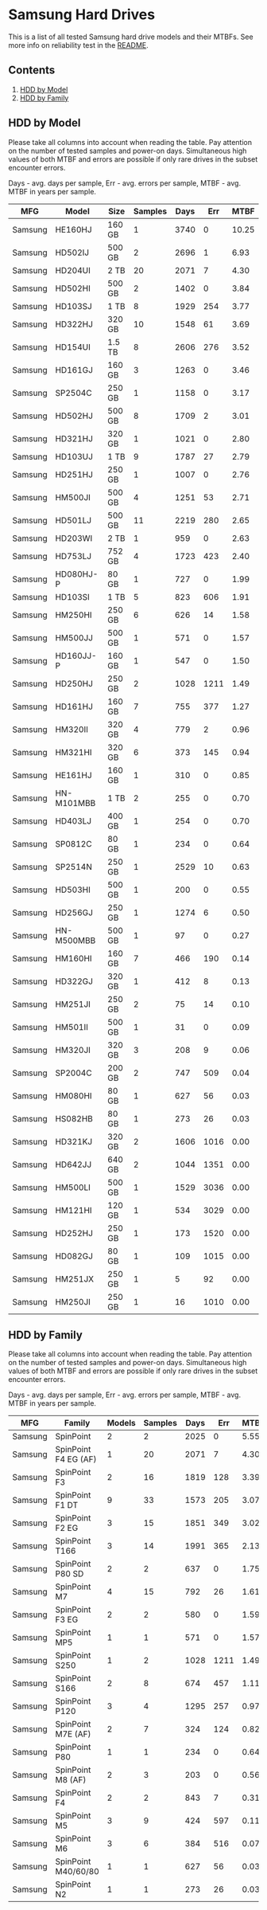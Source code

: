 Samsung Hard Drives
===================

This is a list of all tested Samsung hard drive models and their MTBFs. See more
info on reliability test in the [README](https://github.com/bsdhw/SMART).

Contents
--------

1. [ HDD by Model  ](#hdd-by-model)
2. [ HDD by Family ](#hdd-by-family)

HDD by Model
------------

Please take all columns into account when reading the table. Pay attention on the
number of tested samples and power-on days. Simultaneous high values of both MTBF
and errors are possible if only rare drives in the subset encounter errors.

Days - avg. days per sample,
Err  - avg. errors per sample,
MTBF - avg. MTBF in years per sample.

| MFG       | Model              | Size   | Samples | Days  | Err   | MTBF |
|-----------|--------------------|--------|---------|-------|-------|------|
| Samsung   | HE160HJ            | 160 GB | 1       | 3740  | 0     | 10.25  |
| Samsung   | HD502IJ            | 500 GB | 2       | 2696  | 1     | 6.93   |
| Samsung   | HD204UI            | 2 TB   | 20      | 2071  | 7     | 4.30   |
| Samsung   | HD502HI            | 500 GB | 2       | 1402  | 0     | 3.84   |
| Samsung   | HD103SJ            | 1 TB   | 8       | 1929  | 254   | 3.77   |
| Samsung   | HD322HJ            | 320 GB | 10      | 1548  | 61    | 3.69   |
| Samsung   | HD154UI            | 1.5 TB | 8       | 2606  | 276   | 3.52   |
| Samsung   | HD161GJ            | 160 GB | 3       | 1263  | 0     | 3.46   |
| Samsung   | SP2504C            | 250 GB | 1       | 1158  | 0     | 3.17   |
| Samsung   | HD502HJ            | 500 GB | 8       | 1709  | 2     | 3.01   |
| Samsung   | HD321HJ            | 320 GB | 1       | 1021  | 0     | 2.80   |
| Samsung   | HD103UJ            | 1 TB   | 9       | 1787  | 27    | 2.79   |
| Samsung   | HD251HJ            | 250 GB | 1       | 1007  | 0     | 2.76   |
| Samsung   | HM500JI            | 500 GB | 4       | 1251  | 53    | 2.71   |
| Samsung   | HD501LJ            | 500 GB | 11      | 2219  | 280   | 2.65   |
| Samsung   | HD203WI            | 2 TB   | 1       | 959   | 0     | 2.63   |
| Samsung   | HD753LJ            | 752 GB | 4       | 1723  | 423   | 2.40   |
| Samsung   | HD080HJ-P          | 80 GB  | 1       | 727   | 0     | 1.99   |
| Samsung   | HD103SI            | 1 TB   | 5       | 823   | 606   | 1.91   |
| Samsung   | HM250HI            | 250 GB | 6       | 626   | 14    | 1.58   |
| Samsung   | HM500JJ            | 500 GB | 1       | 571   | 0     | 1.57   |
| Samsung   | HD160JJ-P          | 160 GB | 1       | 547   | 0     | 1.50   |
| Samsung   | HD250HJ            | 250 GB | 2       | 1028  | 1211  | 1.49   |
| Samsung   | HD161HJ            | 160 GB | 7       | 755   | 377   | 1.27   |
| Samsung   | HM320II            | 320 GB | 4       | 779   | 2     | 0.96   |
| Samsung   | HM321HI            | 320 GB | 6       | 373   | 145   | 0.94   |
| Samsung   | HE161HJ            | 160 GB | 1       | 310   | 0     | 0.85   |
| Samsung   | HN-M101MBB         | 1 TB   | 2       | 255   | 0     | 0.70   |
| Samsung   | HD403LJ            | 400 GB | 1       | 254   | 0     | 0.70   |
| Samsung   | SP0812C            | 80 GB  | 1       | 234   | 0     | 0.64   |
| Samsung   | SP2514N            | 250 GB | 1       | 2529  | 10    | 0.63   |
| Samsung   | HD503HI            | 500 GB | 1       | 200   | 0     | 0.55   |
| Samsung   | HD256GJ            | 250 GB | 1       | 1274  | 6     | 0.50   |
| Samsung   | HN-M500MBB         | 500 GB | 1       | 97    | 0     | 0.27   |
| Samsung   | HM160HI            | 160 GB | 7       | 466   | 190   | 0.14   |
| Samsung   | HD322GJ            | 320 GB | 1       | 412   | 8     | 0.13   |
| Samsung   | HM251JI            | 250 GB | 2       | 75    | 14    | 0.10   |
| Samsung   | HM501II            | 500 GB | 1       | 31    | 0     | 0.09   |
| Samsung   | HM320JI            | 320 GB | 3       | 208   | 9     | 0.06   |
| Samsung   | SP2004C            | 200 GB | 2       | 747   | 509   | 0.04   |
| Samsung   | HM080HI            | 80 GB  | 1       | 627   | 56    | 0.03   |
| Samsung   | HS082HB            | 80 GB  | 1       | 273   | 26    | 0.03   |
| Samsung   | HD321KJ            | 320 GB | 2       | 1606  | 1016  | 0.00   |
| Samsung   | HD642JJ            | 640 GB | 2       | 1044  | 1351  | 0.00   |
| Samsung   | HM500LI            | 500 GB | 1       | 1529  | 3036  | 0.00   |
| Samsung   | HM121HI            | 120 GB | 1       | 534   | 3029  | 0.00   |
| Samsung   | HD252HJ            | 250 GB | 1       | 173   | 1520  | 0.00   |
| Samsung   | HD082GJ            | 80 GB  | 1       | 109   | 1015  | 0.00   |
| Samsung   | HM251JX            | 250 GB | 1       | 5     | 92    | 0.00   |
| Samsung   | HM250JI            | 250 GB | 1       | 16    | 1010  | 0.00   |

HDD by Family
-------------

Please take all columns into account when reading the table. Pay attention on the
number of tested samples and power-on days. Simultaneous high values of both MTBF
and errors are possible if only rare drives in the subset encounter errors.

Days - avg. days per sample,
Err  - avg. errors per sample,
MTBF - avg. MTBF in years per sample.

| MFG       | Family                 | Models | Samples | Days  | Err   | MTBF |
|-----------|------------------------|--------|---------|-------|-------|------|
| Samsung   | SpinPoint              | 2      | 2       | 2025  | 0     | 5.55   |
| Samsung   | SpinPoint F4 EG (AF)   | 1      | 20      | 2071  | 7     | 4.30   |
| Samsung   | SpinPoint F3           | 2      | 16      | 1819  | 128   | 3.39   |
| Samsung   | SpinPoint F1 DT        | 9      | 33      | 1573  | 205   | 3.07   |
| Samsung   | SpinPoint F2 EG        | 3      | 15      | 1851  | 349   | 3.02   |
| Samsung   | SpinPoint T166         | 3      | 14      | 1991  | 365   | 2.13   |
| Samsung   | SpinPoint P80 SD       | 2      | 2       | 637   | 0     | 1.75   |
| Samsung   | SpinPoint M7           | 4      | 15      | 792   | 26    | 1.61   |
| Samsung   | SpinPoint F3 EG        | 2      | 2       | 580   | 0     | 1.59   |
| Samsung   | SpinPoint MP5          | 1      | 1       | 571   | 0     | 1.57   |
| Samsung   | SpinPoint S250         | 1      | 2       | 1028  | 1211  | 1.49   |
| Samsung   | SpinPoint S166         | 2      | 8       | 674   | 457   | 1.11   |
| Samsung   | SpinPoint P120         | 3      | 4       | 1295  | 257   | 0.97   |
| Samsung   | SpinPoint M7E (AF)     | 2      | 7       | 324   | 124   | 0.82   |
| Samsung   | SpinPoint P80          | 1      | 1       | 234   | 0     | 0.64   |
| Samsung   | SpinPoint M8 (AF)      | 2      | 3       | 203   | 0     | 0.56   |
| Samsung   | SpinPoint F4           | 2      | 2       | 843   | 7     | 0.31   |
| Samsung   | SpinPoint M5           | 3      | 9       | 424   | 597   | 0.11   |
| Samsung   | SpinPoint M6           | 3      | 6       | 384   | 516   | 0.07   |
| Samsung   | SpinPoint M40/60/80    | 1      | 1       | 627   | 56    | 0.03   |
| Samsung   | SpinPoint N2           | 1      | 1       | 273   | 26    | 0.03   |
